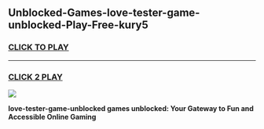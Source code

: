 
## Unblocked-Games-love-tester-game-unblocked-Play-Free-kury5
<h3>
<a href="https://premium76.site?title=love-tester-game-unblocked&ref=23A">CLICK TO PLAY</a></h3>
<hr>

<h3>
<a href="https://premium76.site?title=love-tester-game-unblocked&ref=23A">CLICK 2 PLAY</a>
  
</h3>

<a href="https://premium76.site?title=love-tester-game-unblocked&ref=23A"><img src="https://clearcache.store/games.png"></a>


**love-tester-game-unblocked games unblocked: Your Gateway to Fun and Accessible Online Gaming**
